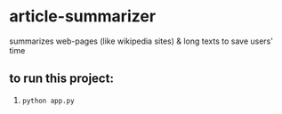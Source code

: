 # article-summarizer
summarizes web-pages (like wikipedia sites) &amp; long texts to save users' time

<h2>to run this project: </h2>

1. `python app.py`
